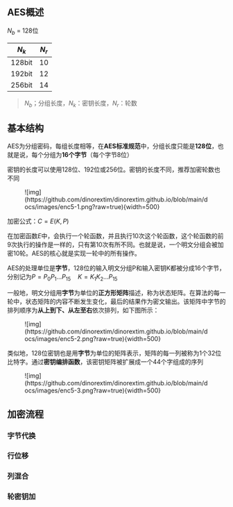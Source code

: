## AES概述

$N_b$ = 128位

|$N_k$|$N_r$|
|-|-|
|128bit|10|
|192bit|12|
|256bit|14|

> $N_b$；分组长度，$N_k$：密钥长度，$N_r$：轮数

## 基本结构

AES为分组密码，每组长度相等，在**AES标准规范**中，分组长度只能是**128位**，也就是说，每个分组为**16个字节**（每个字节8位）

密钥的长度可以使用128位、192位或256位。密钥的长度不同，推荐加密轮数也不同

<figure markdown>
![img](https://github.com/dinorextim/dinorextim.github.io/blob/main/docs/images/enc5-1.png?raw=true){width=500}
<figcaption></figcaption>
</figure>

加密公式：$C=E(K,P)$

在加密函数$E$中，会执行一个轮函数，并且执行10次这个轮函数，这个轮函数的前9次执行的操作是一样的，只有第10次有所不同。也就是说，一个明文分组会被加密10轮。AES的核心就是实现一轮中的所有操作。

AES的处理单位是**字节**，128位的输入明文分组P和输入密钥K都被分成16个字节，分别记为$P = P_0 P_1\dots P_{15}\quad K=K_1K_2\dots P_{15}$

一般地，明文分组用**字节**为单位的**正方形矩阵**描述，称为状态矩阵。在算法的每一轮中，状态矩阵的内容不断发生变化，最后的结果作为密文输出。该矩阵中字节的排列顺序为**从上到下、从左至右**依次排列，如下图所示：

<figure markdown>
![img](https://github.com/dinorextim/dinorextim.github.io/blob/main/docs/images/enc5-2.png?raw=true){width=500}
<figcaption></figcaption>
</figure>

类似地，128位密钥也是用**字节**为单位的矩阵表示，矩阵的每一列被称为1个32位比特字。通过**密钥编排函数**，该密钥矩阵被扩展成一个44个字组成的序列

<figure markdown>
![img](https://github.com/dinorextim/dinorextim.github.io/blob/main/docs/images/enc5-3.png?raw=true){width=500}
<figcaption></figcaption>
</figure>

## 加密流程

### 字节代换

### 行位移

### 列混合

### 轮密钥加